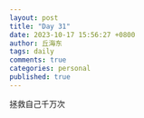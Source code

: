 ```yaml
---
layout: post
title: "Day 31"
date: 2023-10-17 15:56:27 +0800
author: 丘海东 
tags: daily
comments: true
categories: personal
published: true
---
```

拯救自己千万次
